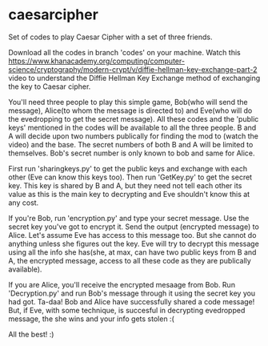 # caesarcipher
Set of codes to play Caesar Cipher with a set of three friends.

Download all the codes in branch 'codes' on your machine. Watch this https://www.khanacademy.org/computing/computer-science/cryptography/modern-crypt/v/diffie-hellman-key-exchange-part-2 video to understand the Diffie Hellman Key Exchange method of exchanging the key to Caesar cipher. 

You'll need three people to play this simple game, Bob(who will send the message), Alice(to whom the message is directed to) and Eve(who will do the evedropping to get the secret message). All these codes and the 'public keys' mentioned in the codes will be available to all the three people. B and A will decide upon two numbers publically for finding the mod to (watch the video) and the base. The secret numbers of both B and A will be limited to themselves. Bob's secret number is only known to bob and same for Alice. 

First run 'sharingkeys.py' to get the public keys and exchange with each other (Eve can know this keys too). Then run 'GetKey.py' to get the secret key. This key is shared by B and A, but they need not tell each other its value as this is the main key to decrypting and Eve shouldn't know this at any cost. 

If you're Bob, run 'encryption.py' and type your secret message. Use the secret key you've got to encrypt it. Send the output (encrypted message) to Alice. Let's assume Eve has access to this message too. But she cannot do anything unless she figures out the key. Eve will try to decrypt this message using all the info she has(she, at max, can have two public keys from B and A, the encrypted message, access to all these code as they are publically available).

If you are Alice, you'll receive the encrypted mesaage from Bob. Run 'Decryption.py' and run Bob's message through it using the secret key you had got. Ta-daa! Bob and Alice have successfully shared a code message! But, if Eve, with some technique, is succesful in decrypting evedropped message, the she wins and your info gets stolen :(

All the best! :)
